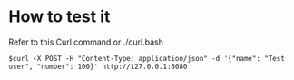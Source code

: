 # How to test it

Refer to this Curl command or ./curl.bash

```console
$curl -X POST -H "Content-Type: application/json" -d '{"name": "Test user", "number": 100}' http://127.0.0.1:8080
```
